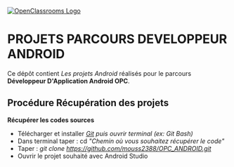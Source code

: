 [![OpenClassrooms Logo](https://www.anaf.fr/wp-content/uploads/2020/09/OpenClassroom_LOGO-768x92.png)](https://openclassrooms.com/fr/)

# PROJETS PARCOURS DEVELOPPEUR ANDROID

Ce dépôt contient _Les projets Android_ réalisés pour le parcours **Développeur D'Application Android OPC**.

## Procédure Récupération des projets

**Récupérer les codes sources**
* Télécharger et installer _[Git](https://git-scm.com/downloads "Télécharger Git") puis ouvrir terminal (ex: Git Bash)_
* Dans terminal taper : cd _"Chemin où vous souhaitez récupérer le code"_
* Taper :  _git clone https://github.com/mouss2388/OPC_ANDROID.git_
* Ouvrir le projet souhaité avec Android Studio
